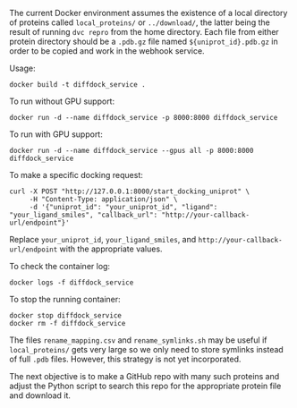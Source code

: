 The current Docker environment assumes the existence of a local directory of proteins called `local_proteins/` or `../download/`, the latter being the result of running `dvc repro` from the home directory. Each file from either protein directory should be a `.pdb.gz` file named `${uniprot_id}.pdb.gz` in order to be copied and work in the webhook service.

Usage:
```
docker build -t diffdock_service .
```
To run without GPU support:
```
docker run -d --name diffdock_service -p 8000:8000 diffdock_service
```
To run with GPU support:
```
docker run -d --name diffdock_service --gpus all -p 8000:8000 diffdock_service
```

To make a specific docking request:
```
curl -X POST "http://127.0.0.1:8000/start_docking_uniprot" \
     -H "Content-Type: application/json" \
     -d '{"uniprot_id": "your_uniprot_id", "ligand": "your_ligand_smiles", "callback_url": "http://your-callback-url/endpoint"}'
```
Replace `your_uniprot_id`, `your_ligand_smiles`, and `http://your-callback-url/endpoint` with the appropriate values.

To check the container log:
```
docker logs -f diffdock_service
```

To stop the running container:
```
docker stop diffdock_service
docker rm -f diffdock_service
```

The files `rename_mapping.csv` and `rename_symlinks.sh` may be useful if `local_proteins/` gets very large so we only need to store symlinks instead of full `.pdb` files. However, this strategy is not yet incorporated.
	
The next objective is to make a GitHub repo with many such proteins and adjust the Python script to search this repo for the appropriate protein file and download it.
